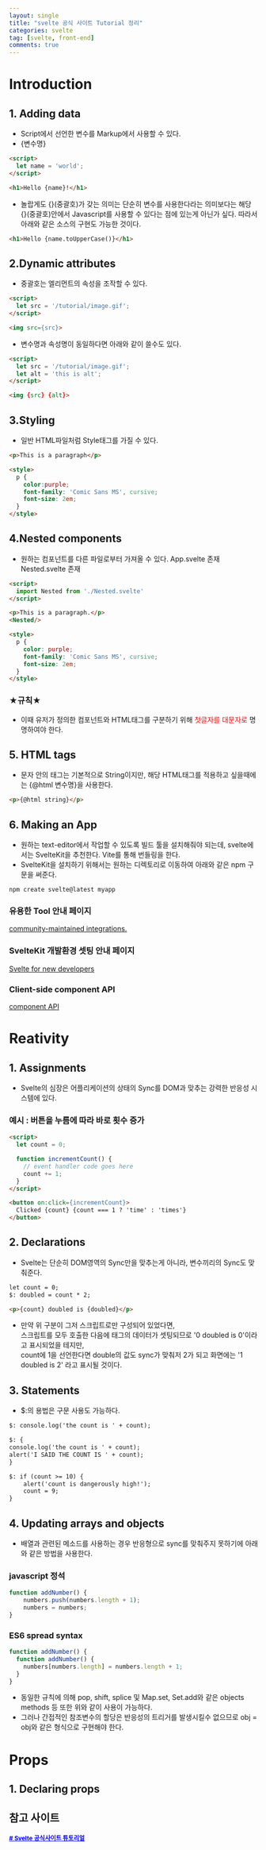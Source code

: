 ```yaml
---
layout: single
title: "svelte 공식 사이트 Tutorial 정리"
categories: svelte
tag: [svelte, front-end]
comments: true
---
```


# Introduction

## 1. Adding data
- Script에서 선언한 변수를 Markup에서 사용할 수 있다.
- {변수명}

```html
<script>
  let name = 'world';
</script>

<h1>Hello {name}!</h1>
```

- 놀랍게도 {}(중괄호)가 갖는 의미는 단순히 변수를 사용한다라는 의미보다는 해당 {}(중괄호)안에서 Javascript를 사용할 수 있다는 점에 있는게 아닌가 싶다.
  따라서 아래와 같은 소스의 구현도 가능한 것이다.

```html
<h1>Hello {name.toUpperCase()}</h1>
``` 

## 2.Dynamic attributes
- 중괄호는 엘리먼트의 속성을 조작할 수 있다.

```html
<script>
  let src = '/tutorial/image.gif';
</script>

<img src={src}>
```
- 변수명과 속성명이 동일하다면 아래와 같이 쓸수도 있다.

```html
<script>
  let src = '/tutorial/image.gif';
  let alt = 'this is alt';
</script>

<img {src} {alt}>
```

## 3.Styling
- 일반 HTML파일처럼 Style태그를 가질 수 있다.

```html
<p>This is a paragraph</p>

<style>
  p {
    color:purple;
    font-family: 'Comic Sans MS', cursive;
    font-size: 2em; 
  }
</style>
```

## 4.Nested components
- 원하는 컴포넌트를 다른 파일로부터 가져올 수 있다.
App.svelte 존재
Nested.svelte 존재

```html
<script>
  import Nested from './Nested.svelte'
</script>

<p>This is a paragraph.</p>
<Nested/>

<style>
  p {
    color: purple;
    font-family: 'Comic Sans MS', cursive;
    font-size: 2em;
  }
</style>
```
### ★규칙★ 
- 이때 유저가 정의한 컴포넌트와 HTML태그를 구분하기 위해 <span style="color:red">첫글자를 대문자로 </span> 명명하여야 한다.

## 5. HTML tags
- 문자 안의 태그는 기본적으로 String이지만, 해당 HTML태그를 적용하고 싶을때에는 {@html 변수명}을 사용한다.


```html
<p>{@html string}</p>
```
## 6. Making an App
- 원하는 text-editor에서 작업할 수 있도록 빌드 툴을 설치해줘야 되는데, svelte에서는 SvelteKit을 추천한다. Vite를 통해 번들링을 한다.
- SvelteKit을 설치하기 위해서는 원하는 디렉토리로 이동하여 아래와 같은 npm 구문을 써준다.

```console
npm create svelte@latest myapp
```
### 유용한 Tool 안내 페이지
<a href="https://sveltesociety.dev/tools">community-maintained integrations.</a>

### SvelteKit 개발환경 셋팅 안내 페이지
<a href="https://svelte.dev/blog/svelte-for-new-developers">Svelte for new developers</a>

### Client-side component API
<a href="https://svelte.dev/docs#run-time-client-side-component-api">component API</a>

# Reativity

## 1. Assignments
- Svelte의 심장은 어플리케이션의 상태의 Sync를 DOM과 맞추는 강력한 반응성 시스템에 있다.

### 예시 : 버튼을 누름에 따라 바로 횟수 증가
```html
<script>
  let count = 0;

  function incrementCount() {
    // event handler code goes here
    count += 1;
  }
</script>

<button on:click={incrementCount}>
  Clicked {count} {count === 1 ? 'time' : 'times'}
</button>
```
## 2. Declarations 
- Svelte는 단순히 DOM영역의 Sync만을 맞추는게 아니라, 변수끼리의 Sync도 맞춰준다.

```html
let count = 0;
$: doubled = count * 2;

<p>{count} doubled is {doubled}</p>
```
- 만약 위 구분이 그저 스크립트로만 구성되어 있었다면,
<br>스크립트를 모두 호출한 다음에 태그의 데이터가 셋팅되므로 '0 doubled is 0'이라고 표시되었을 테지만,
<br>count에 1을 선언한다면 double의 값도 sync가 맞춰저 2가 되고 화면에는 '1 doubled is 2' 라고 표시될 것이다.

## 3. Statements
- $:의 용법은 구문 사용도 가능하다.

```html
$: console.log('the count is ' + count);

$: {
console.log('the count is ' + count);
alert('I SAID THE COUNT IS ' + count);
}

$: if (count >= 10) {
    alert('count is dangerously high!');
    count = 9;
}
```

## 4. Updating arrays and objects
- 배열과 관련된 메소드를 사용하는 경우 반응형으로 sync를 맞춰주지 못하기에 아래와 같은 방법을 사용한다.

### javascript 정석
```javascript
function addNumber() {
	numbers.push(numbers.length + 1);
	numbers = numbers;
}
```
### ES6 spread syntax
```javascript
function addNumber() {
  function addNumber() {
    numbers[numbers.length] = numbers.length + 1;
  }
}
```
- 동일한 규칙에 의해 pop, shift, splice 및 Map.set, Set.add와 같은 objects methods 등 또한 위와 같이 사용이 가능하다.
- 그러나 간접적인 참조변수의 할당은 반응성의 트리거를 발생시킬수 없으므로 obj = obj와 같은 형식으로 구현해야 한다.

# Props

## 1. Declaring props









## 참고 사이트
<a href='https://svelte.dev/tutorial/making-an-app' target='_blank' style="color:blue; font-size:12px; font-weight:bold;"># Svelte 공식사이트 튜토리얼</a>